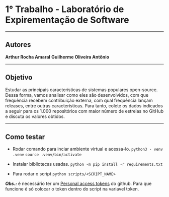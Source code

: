 # 1° Trabalho - Laboratório de Expirementação de Software

---

## Autores

**Arthur Rocha Amaral**
**Guilherme Oliveira Antônio**

---

## Objetivo

Estudar as principais características de sistemas populares open-source. Dessa forma, vamos analisar como eles são desenvolvidos, com que frequência recebem contribuição externa, com qual frequência lançam releases, entre outras características. Para tanto, colete os dados indicados a seguir para os 1.000 repositórios com maior número de estrelas no GitHub e discuta os valores obtidos.

---

## Como testar

- Rodar comando para inciar ambiente virtual e acessa-lo.
    ``python3 - venv .venv``
    ``source .venv/bin/activate``

- Instalar bibliotecas usadas.
    ``python -m pip install -r requirements.txt``

- Para rodar o script
    ``python scripts/<SCRIPT_NAME>``

***Obs.:*** é necessário ter um [Personal access tokens](https://docs.github.com/pt/github/authenticating-to-github/keeping-your-account-and-data-secure/creating-a-personal-access-token)
 do github. Para que funcione é só colocar o token dentro do script na variavel token.
